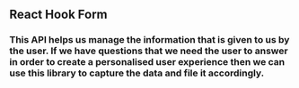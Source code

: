 ## React Hook Form

### This API helps us manage the information that is given to us by the user. If we have questions that we need the user to answer in order to create a personalised user experience then we can use this library to capture the data and file it accordingly.
